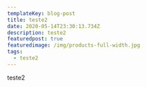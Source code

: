 ```yaml
---
templateKey: blog-post
title: teste2
date: 2020-05-14T23:30:13.734Z
description: teste2
featuredpost: true
featuredimage: /img/products-full-width.jpg
tags:
  - teste2
---
```

teste2
